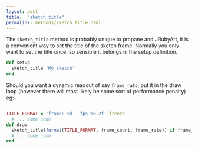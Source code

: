 ```yaml
---
layout: post
title:  "sketch_title"
permalink: methods/sketch_title.html
---
```

The `sketch_title` method is probably unique to propane and JRubyArt, it is a convenient way to set the title of the sketch frame. Normally you only want to set the title once, so sensible it belongs in the setup definition.

```ruby
def setup
  sketch_title 'My sketch'
end
```

Should you want a dynamic readout of say `frame_rate`, put it in the draw loop (however there will most likely be some sort of performance penalty) eg:-

```ruby

TITLE_FORMAT = 'frame: %d - fps %0.2f'.freeze
  # ... some code
def draw
  sketch_title(format(TITLE_FORMAT, frame_count, frame_rate)) if frame_count % 10 == 0
  # ... some code
end
```
